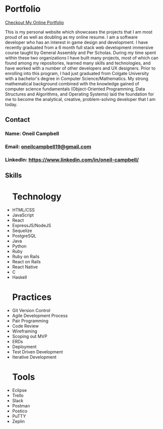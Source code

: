 # Portfolio

[Checkout My Online Portfolio](http://oneilcampbell.dev)

This is my personal website which showcases the projects that I am most proud of as well as doubling as my online resume. I am a software developer who has an interest in game design and development. I have recently graduated from a 6 month full stack web development immersive course taught by General Assembly and Per Scholas. During my time spent within these two organizations I have built many projects, most of which can found among my repositories, learned many skills and technologies, and have worked with a number of other developers and UX designers. Prior to enrolling into this program, I had just graduated from Colgate University with a bachelor's degree in Computer Science/Mathematics. My strong mathematical background combined with the knowledge gained of computer science fundamentals (Object-Oriented Programming, Data Structures and Algorithms, and Operating Systems) laid the foundation for me to become the analytical, creative, problem-solving developer that I am today.

## Contact
### Name: Oneil Campbell
### Email: oneilcampbell19@gmail.com
### LinkedIn: https://www.linkedin.com/in/oneil-campbell/

## Skills

<span>
  <ul>
    <h1>Technology</h1>
    <li>HTML/CSS</li>
    <li>JavaScript</li>
    <li>React</li>
    <li>ExpressJS/NodeJS</li>
    <li>Sequelize</li>
    <li>PostgreSQL</li>
    <li>Java</li>
    <li>Python</li>
    <li>Ruby</li>
    <li>Ruby on Rails</li>
    <li>React on Rails</li>
    <li>React Native</li>
    <li>C</li>
    <li>Haskell</li>
  </ul>
</span>
<span>
  <ul>
    <h1>Practices</h1>
    <li>Git Version Control</li>
    <li>Agile Development Process</li>
    <li>Pair Programming</li>
    <li>Code Review</li>
    <li>Wireframing</li>
    <li>Scoping out MVP</li>
    <li>ERDs</li>
    <li>Deployment</li>
    <li>Test Driven Development</li>
    <li>Iterative Development</li>
  </ul>
  <ul>
    <h1>Tools</h1>
    <li>Eclipse</li>
    <li>Trello</li>
    <li>Slack</li>
    <li>Postman</li>
    <li>Postico</li>
    <li>PuTTY</li>
    <li>Zeplin</li>
  </ul>
</span>

